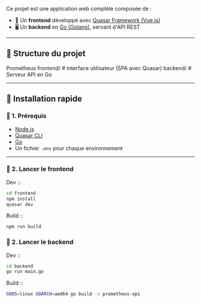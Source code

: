 Ce projet est une application web complète composée de :

- 🔧 Un **frontend** développé avec [Quasar Framework (Vue.js)](https://quasar.dev/)
- 🖥️ Un **backend** en [Go (Golang)](https://golang.org/), servant d'API REST

---

## 📁 Structure du projet

Prometheus
    frontend/ # Interface utilisateur (SPA avec Quasar)
    backend/  # Serveur API en Go

---

## 🚀 Installation rapide

### 🔸 1. Prérequis

- [Node.js](https://nodejs.org/)
- [Quasar CLI](https://quasar.dev/start/pick-quasar-flavour)
- [Go](https://golang.org/doc/install)
- Un fichier `.env` pour chaque environnement

---

### 🔸 2. Lancer le **frontend**

Dev ::
```bash
cd frontend
npm install
quasar dev
```

Build ::
```bash
npm run build
```

### 🔸 2. Lancer le **backend**

Dev ::
```bash
cd backend
go run main.go
```

Build ::
```bash
GOOS=linux GOARCH=amd64 go build -o prometheus-api
```